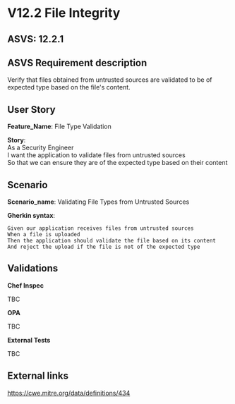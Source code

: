 # V12.2 File Integrity

## ASVS: 12.2.1

## ASVS Requirement description

Verify that files obtained from untrusted sources are validated
to be of expected type based on the file's content.

## User Story

**Feature_Name**: File Type Validation

**Story**:\
As a Security Engineer\
I want the application to validate files from untrusted sources\
So that we can ensure they are of the expected type based on their content

## Scenario

**Scenario_name**: Validating File Types from Untrusted Sources

**Gherkin syntax**:

```gherkin
Given our application receives files from untrusted sources
When a file is uploaded
Then the application should validate the file based on its content
And reject the upload if the file is not of the expected type
```

## Validations

**Chef Inspec**

TBC

**OPA**

TBC

**External Tests**

TBC

## External links

<https://cwe.mitre.org/data/definitions/434>
